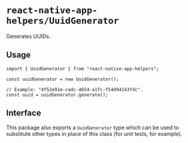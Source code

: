 # `react-native-app-helpers/UuidGenerator`

Generates UUIDs.

## Usage

```tsx
import { UuidGenerator } from "react-native-app-helpers";

const uuidGenerator = new UuidGenerator();

// Example: "4f52e91e-cadc-4654-a1fc-f54d94143fdc".
const uuid = uuidGenerator.generate();
```

## Interface

This package also exports a `UuidGenerator` type which can be used to
substitute other types in place of this class (for unit tests, for example).
